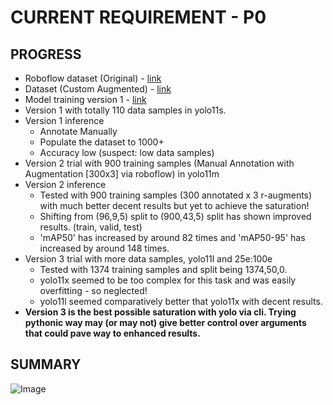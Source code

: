 # CURRENT REQUIREMENT - P0
## PROGRESS
- Roboflow dataset (Original) - [link](https://universe.roboflow.com/workathon/gap-pattern)
- Dataset (Custom Augmented) - [link](https://universe.roboflow.com/starter-3re5h/gap-pattern-kjvnx)
- Model training version 1 - [link](https://colab.research.google.com/drive/1nn6zvGBYK-_tbNUUqQ0FxiaD2hGBKfU2?authuser=2#scrollTo=pGhEtUwTf67h)
- Version 1 with totally 110 data samples in yolo11s.
- Version 1 inference
  - Annotate Manually
  - Populate the dataset to 1000+
  - Accuracy low (suspect: low data samples)
- Version 2 trial with 900 training samples (Manual Annotation with Augmentation [300x3] via roboflow) in yolo11m
- Version 2 inference
  - Tested with 900 training samples (300 annotated x 3 r-augments) with much better decent results but yet to achieve the saturation!
  - Shifting from (96,9,5) split to (900,43,5) split has shown improved results. (train, valid, test)
  - 'mAP50' has increased by around 82 times and 'mAP50-95' has increased by around 148 times.
- Version 3 trial with more data samples, yolo11l and 25e:100e
  - Tested with 1374 training samples and split being 1374,50,0.
  - yolo11x seemed to be too complex for this task and was easily overfitting - so neglected!
  - yolo11l seemed comparatively better that yolo11x with decent results.
- **Version 3 is the best possible saturation with yolo via cli. Trying pythonic way may (or may not) give better control over arguments that could pave way to enhanced results.**

## SUMMARY
![Image](https://github.com/user-attachments/assets/8e593355-96e1-499a-99ee-d8ff2bb58c7f)
